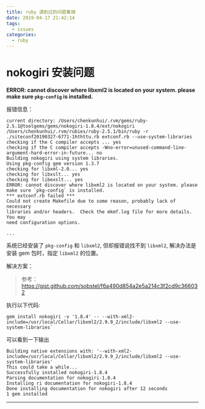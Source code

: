 ```yaml
---
title: ruby 遇到过的问题集锦
date: 2019-04-17 21:42:14
tags:
  - issues
categories:
  - ruby
---
```


# nokogiri  安装问题

**ERROR: cannot discover where libxml2 is located on your system. please make sure `pkg-config` is installed.**

报错信息：

    current directory: /Users/chenkunhui/.rvm/gems/ruby-2.5.1@toolgems/gems/nokogiri-1.8.4/ext/nokogiri
    /Users/chenkunhui/.rvm/rubies/ruby-2.5.1/bin/ruby -r ./siteconf20190327-6771-1hthttu.rb extconf.rb --use-system-libraries
    checking if the C compiler accepts ... yes
    checking if the C compiler accepts -Wno-error=unused-command-line-argument-hard-error-in-future... no
    Building nokogiri using system libraries.
    Using pkg-config gem version 1.3.7
    checking for libxml-2.0... yes
    checking for libxslt... yes
    checking for libexslt... yes
    ERROR: cannot discover where libxml2 is located on your system. please make sure `pkg-config` is installed.
    *** extconf.rb failed ***
    Could not create Makefile due to some reason, probably lack of necessary
    libraries and/or headers.  Check the mkmf.log file for more details.  You may
    need configuration options.
    
    ...


系统已经安装了 `pkg-config` 和 `libxml2`,  但却报错说找不到 `libxml2`,
解决办法是安装 gem 包时，指定 `libxml2` 的位置。

解决方案：

> 参考： https://gist.github.com/sobstel/f6a490d854a2e5a214c3f2cd9c366032

执行以下代码:

    gem install nokogiri -v '1.8.4' -- --with-xml2-include=/usr/local/Cellar/libxml2/2.9.9_2/include/libxml2 --use-system-libraries`

可以看到一下输出

    Building native extensions with: '--with-xml2-include=/usr/local/Cellar/libxml2/2.9.9_2/include/libxml2 --use-system-libraries'
    This could take a while...
    Successfully installed nokogiri-1.8.4
    Parsing documentation for nokogiri-1.8.4
    Installing ri documentation for nokogiri-1.8.4
    Done installing documentation for nokogiri after 12 seconds
    1 gem installed

------------------------------------------------------------------------------------------------------------------------------------